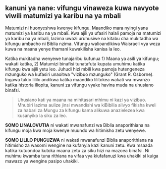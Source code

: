 ## kanuni ya nane: vifungu vinaweza kuwa navyote viwili matumizi ya karibu na ya mbali

Matumizi ni huonyeshwa kwenye kifungu. Maandiko mara nyingi yana matumizi ya karibu na ya mbali. Kwa ajili ya ufasiri halali pamoja na matumizi ya karibu na ya mbali, lazima uwazi uruhusiwe na kitabu cha mukitadha wa kifungu ambacho ni Biblia nzima. Vifungu walioandikiwa Waisraeli vya weza kuwa na maana yenye thamani kuwakilisha kanisa la leo.

Katika mukitadha wenyewe tunajaribu kufunua 1) Maana ya asili ya kifungu; wakati katika, 2) Matumizi binafisi tunatafuta kupata umuhimu katika kifungu kwa ajili yetu leo. Juhudi hizi mbili kwa pamoja hutengeneza mzunguko wa kufasiri unaoitwa "vizibuo mzunguko" (Grant R. Osborne). Ingawa tukio lililo andikwa katika maandiko lilitokea wakati wa mwanzo katika historia iliopita, kanuni za vifungu vyake havina muda na uhusiano binafsi.

> Uhusiano kati ya maana na mihitasari mhimu ni kazi ya vizibuo. Mhubiri lazima aulize jinsi mwandishi wa kiBibilia alivyo fikisha kweli za habari za Mungu za kifungu kama alikuwa anazielezea kwa kusanyiko la siku za leo.

**SOMO LINALOVUTIA** ni wakati mwanafunzi wa Biblia anaporithiana na kifungu moja kwa moja kwenye muundo wa hitimisho zetu wenyewe.

**SOMO LILILO PUNGUZWA** ni wakati mwanafunzi Biblia anaporithiana na hitimisho za wasomi wengine na kufanyia kazi kanuni zetu. Kwa msaada katika kutuondoa kutoka maana zetu za siku hizi na mazoea binafsi. Ni muhimu kwamba tuna rithiana na vifaa vya kiufafanuzi kwa uhakiki si kuiga mawazo ya wengine pasipo uhakiki.
